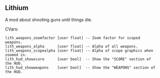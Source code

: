 Lithium
-------

A mod about shooting guns until things die.

CVars:
```
lith_weapons_zoomfactor [user float] -- Zoom factor for scoped weapons.
lith_weapons_alpha      [user float] -- Alpha of all weapons.
lith_weapons_scopealpha [user float] -- Alpha of scope graphics when zoomed in.
lith_hud_showscore      [user bool]  -- Show the "SCORE" section of the HUD.
lith_hud_showweapons    [user bool]  -- Show the "WEAPONS" section of the HUD.
```

